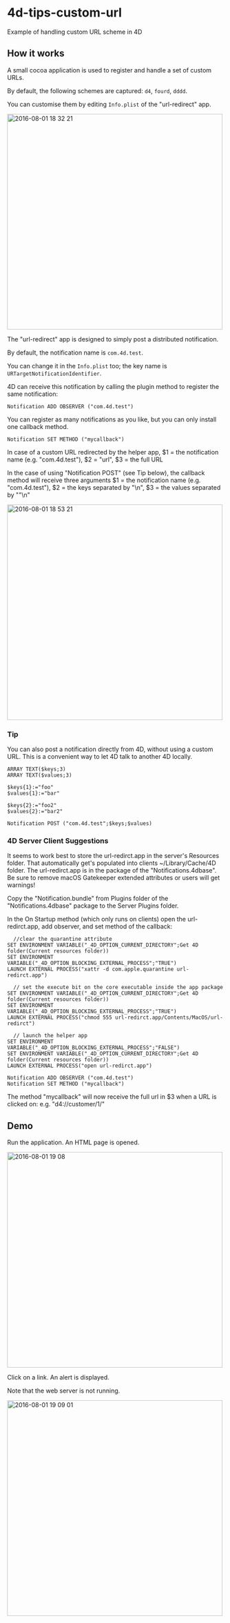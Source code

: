 # 4d-tips-custom-url
Example of handling custom URL scheme in 4D

## How it works

A small cocoa application is used to register and handle a set of custom URLs.

By default, the following schemes are captured: ``d4``, ``fourd``, ``dddd``.

You can customise them by editing ``Info.plist`` of the "url-redirect" app.

<img width="500" alt="2016-08-01 18 32 21" src="https://cloud.githubusercontent.com/assets/1725068/17289833/65394a98-5816-11e6-87d2-537bdb731947.png">

The "url-redirect" app is designed to simply post a distributed notification.

By default, the notification name is ``com.4d.test``.

You can change it in the ``Info.plist`` too; the key name is ``URTargetNotificationIdentifier``.

4D can receive this notification by calling the plugin method to register the same notification:

```
Notification ADD OBSERVER ("com.4d.test")
```

You can register as many notifications as you like, but you can only install one callback method.

```
Notification SET METHOD ("mycallback")
```

In case of a custom URL redirected by the helper app, $1 = the notification name (e.g. "com.4d.test"), $2 = "url", $3 = the full URL

In the case of using "Notification POST" (see Tip below), the callback method will receive three arguments $1 = the notification name (e.g. "com.4d.test"), $2 = the keys separated by "\n", $3 = the values separated by ""\n"

<img width="500" alt="2016-08-01 18 53 21" src="https://cloud.githubusercontent.com/assets/1725068/17290409/4b4ce574-5819-11e6-8e6d-937b4ebb0868.png">


### Tip

You can also post a notification directly from 4D, without using a custom URL. This is a convenient way to let 4D talk to another 4D locally.

```
ARRAY TEXT($keys;3)
ARRAY TEXT($values;3)

$keys{1}:="foo"
$values{1}:="bar"

$keys{2}:="foo2"
$values{2}:="bar2"

Notification POST ("com.4d.test";$keys;$values)
```

### 4D Server Client Suggestions

It seems to work best to store the url-redirct.app in the server's Resources folder. That automatically get's populated into clients ~/Library/Cache/4D folder. The url-redirct.app is in the package of the "Notifications.4dbase". Be sure to remove macOS Gatekeeper extended attributes or users will get warnings!

Copy the "Notification.bundle" from Plugins folder of the "Notifications.4dbase" package to the Server Plugins folder.

In the On Startup method (which only runs on clients) open the url-redirct.app, add observer, and set method of the callback:

```
  //clear the quarantine attribute
SET ENVIRONMENT VARIABLE("_4D_OPTION_CURRENT_DIRECTORY";Get 4D folder(Current resources folder))
SET ENVIRONMENT VARIABLE("_4D_OPTION_BLOCKING_EXTERNAL_PROCESS";"TRUE")
LAUNCH EXTERNAL PROCESS("xattr -d com.apple.quarantine url-redirct.app")

  // set the execute bit on the core executable inside the app package 
SET ENVIRONMENT VARIABLE("_4D_OPTION_CURRENT_DIRECTORY";Get 4D folder(Current resources folder))
SET ENVIRONMENT VARIABLE("_4D_OPTION_BLOCKING_EXTERNAL_PROCESS";"TRUE")
LAUNCH EXTERNAL PROCESS("chmod 555 url-redirct.app/Contents/MacOS/url-redirct")

  // launch the helper app 
SET ENVIRONMENT VARIABLE("_4D_OPTION_BLOCKING_EXTERNAL_PROCESS";"FALSE")
SET ENVIRONMENT VARIABLE("_4D_OPTION_CURRENT_DIRECTORY";Get 4D folder(Current resources folder))
LAUNCH EXTERNAL PROCESS("open url-redirct.app")

Notification ADD OBSERVER ("com.4d.test")
Notification SET METHOD ("mycallback")
```

The method "mycallback" will now receive the full url in $3 when a URL is clicked on: e.g. "d4://customer/1/"

## Demo

Run the application. An HTML page is opened.

<img width="500" alt="2016-08-01 19 08" src="https://cloud.githubusercontent.com/assets/1725068/17290834/70b429f6-581b-11e6-811c-8d8e676f2500.png">

Click on a link. An alert is displayed.

Note that the web server is not running.

<img width="500" alt="2016-08-01 19 09 01" src="https://cloud.githubusercontent.com/assets/1725068/17290856/834392a0-581b-11e6-94ea-c1594e15051f.png">
